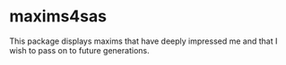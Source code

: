 # maxims4sas
This package displays maxims that have deeply impressed me and that I wish to pass on to future generations. 
